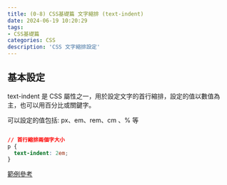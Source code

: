 ```yaml
---
title: (0-8) CSS基礎篇 文字縮排 (text-indent)
date: 2024-06-19 10:20:29
tags: 
- CSS基礎篇
categories: CSS
description: 'CSS 文字縮排設定'
---
```


## 基本設定

text-indent 是 CSS 屬性之一，用於設定文字的首行縮排，設定的值以數值為主，也可以用百分比或關鍵字。

可以設定的值包括: px、em、rem、cm 、% 等

``` css

// 首行縮排兩個字大小
p {
  text-indent: 2em;
}
```

[範例參考](https://codepen.io/jskrtivy-the-animator/pen/vYwdWPm)




